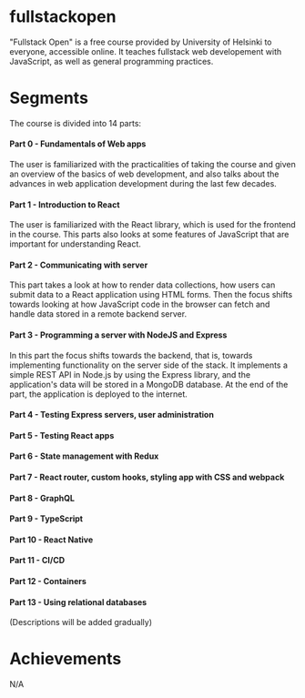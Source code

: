 # fullstackopen
"Fullstack Open" is a free course provided by University of Helsinki to everyone, accessible online. It teaches fullstack web developement with JavaScript, as well as general programming practices.

# Segments
The course is divided into 14 parts:
<h4>Part 0 - Fundamentals of Web apps</h4>
<p>The user is familiarized with the practicalities of taking the course and given an overview of the basics of web development, and also talks about the advances in web application development during the last few decades.</p>
<h4>Part 1 - Introduction to React</h4>
<p>The user is familiarized with the React library, which is used for the frontend in the course. This parts also looks at some features of JavaScript that are important for understanding React.</p>
<h4>Part 2 - Communicating with server</h4>
<p>This part takes a look at how to render data collections, how users can submit data to a React application using HTML forms. Then the focus shifts towards looking at how JavaScript code in the browser can fetch and handle data stored in a remote backend server.</p>
<h4>Part 3 - Programming a server with NodeJS and Express</h4>
<p>In this part the focus shifts towards the backend, that is, towards implementing functionality on the server side of the stack. It implements a simple REST API in Node.js by using the Express library, and the application's data will be stored in a MongoDB database. At the end of the part, the application is deployed to the internet.</p>
<h4>Part 4 - Testing Express servers, user administration</h4>
<p></p>
<h4>Part 5 - Testing React apps</h4>
<p></p>
<h4>Part 6 - State management with Redux</h4>
<p></p>
<h4>Part 7 - React router, custom hooks, styling app with CSS and webpack</h4>
<p></p>
<h4>Part 8 - GraphQL</h4>
<p></p>
<h4>Part 9 - TypeScript</h4>
<p></p>
<h4>Part 10 - React Native</h4>
<p></p>
<h4>Part 11 - CI/CD</h4>
<p></p>
<h4>Part 12 - Containers</h4>
<p></p>
<h4>Part 13 - Using relational databases</h4>
<p></p>

(Descriptions will be added gradually)

# Achievements
N/A
